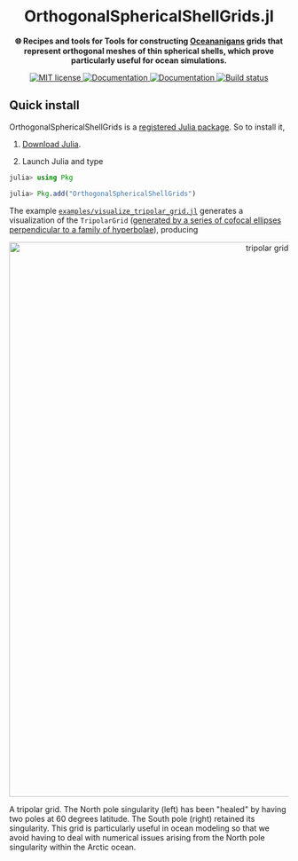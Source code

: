 <!-- Title -->
<h1 align="center">
  OrthogonalSphericalShellGrids.jl
</h1>

<!-- description -->
<p align="center">
  <strong>🌐 Recipes and tools for Tools for constructing  <a href="https://github.com/CliMA/Oceananigans.jl">Oceananigans</a> grids that represent orthogonal meshes of thin spherical shells, which prove particularly useful for ocean simulations.</strong>
</p>

<!-- Information badges -->
<p align="center">
    <a href="https://mit-license.org">
        <img alt="MIT license" src="https://img.shields.io/badge/License-MIT-blue.svg?style=flat-square">
    </a>
    <a href="https://clima.github.io/OrthogonalSphericalShellGrids.jl/stable">
        <img alt="Documentation" src="https://img.shields.io/badge/documentation-stable%20release-blue?style=flat-square">
    </a>
    <a href="https://clima.github.io/OrthogonalSphericalShellGrids.jl/dev">
        <img alt="Documentation" src="https://img.shields.io/badge/documentation-in%20development-orange?style=flat-square">
    </a>
    <a href="https://github.com/CliMA/OrthogonalSphericalShellGrids.jl/actions/workflows/CI.yml?query=branch%3Amain">
        <img alt="Build status" src="https://github.com/simone-silvestri/OrthogonalSphericalShellGrids.jl/actions/workflows/CI.yml/badge.svg?branch=main">
    </a>
</p>


## Quick install

OrthogonalSphericalShellGrids is a [registered Julia package](https://julialang.org/packages/). So to install it,

1. [Download Julia](https://julialang.org/downloads/).

2. Launch Julia and type

```julia
julia> using Pkg

julia> Pkg.add("OrthogonalSphericalShellGrids")
```

The example [`examples/visualize_tripolar_grid.jl`](https://clima.github.io/OrthogonalSphericalShellGrids.jl/dev/literated/visualize_tripolar_grid/) generates a visualization of the `TripolarGrid` ([generated by a series of cofocal ellipses perpendicular to a family of hyperbolae](https://www.sciencedirect.com/science/article/abs/pii/S0021999196901369)),
producing

<p align="center">
<img width="1000" alt="tripolar grid visualization" src="https://github.com/user-attachments/assets/c2ffa8b0-fc40-4ec4-9eaa-d722ba001435">

A tripolar grid. The North pole singularity (left) has been "healed" by having two poles
at 60 degrees latitude. The South pole (right) retained its singularity. This grid is
particularly useful in ocean modeling so that we avoid having to deal with numerical issues
arising from the North pole singularity within the Arctic ocean.
</p>

